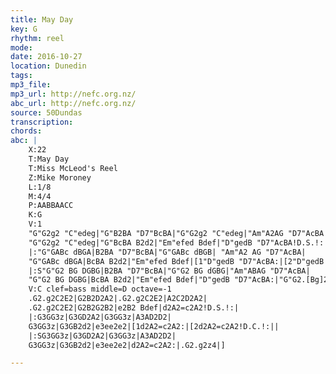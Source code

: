 ```yaml
---
title: May Day
key: G
rhythm: reel 
mode:
date: 2016-10-27
location: Dunedin
tags:
mp3_file:
mp3_url: http://nefc.org.nz/
abc_url: http://nefc.org.nz/
source: 50Dundas
transcription:
chords: 
abc: |
    X:22
    T:May Day
    T:Miss McLeod's Reel
    Z:Mike Moroney
    L:1/8
    M:4/4
    P:AABBAACC
    K:G
    V:1
    "G"G2g2 "C"edeg|"G"B2BA "D7"BcBA|"G"G2g2 "C"edeg|"Am"A2AG "D7"AcBA|
    "G"G2g2 "C"edeg|"G"BcBA B2d2|"Em"efed Bdef|"D"gedB "D7"AcBA!D.S.!:|
    |:"G"GABc dBGA|B2BA "D7"BcBA|"G"GABc dBGB| "Am"A2 AG "D7"AcBA|
    "G"GABc dBGA|BcBA B2d2|"Em"efed Bdef|[1"D"gedB "D7"AcBA:|[2"D"gedB "D7"AcBA!D.C.!:||
    |:S"G"G2 BG DGBG|B2BA "D7"BcBA|"G"G2 BG dGBG|"Am"ABAG "D7"AcBA|
    "G"G2 BG DGBG|BcBA B2d2|"Em"efed Bdef|"D"gedB "D7"AcBA:|"G"G2.[Bg]2"^Fine"z4|]
    V:C clef=bass middle=D octave=-1
    .G2.g2C2E2|G2B2D2A2|.G2.g2C2E2|A2C2D2A2|
    .G2.g2C2E2|G2B2G2B2|e2B2 Bdef|d2A2=c2A2!D.S.!:|
    |:G3GG3z|G3GD2A2|G3GG3z|A3AD2D2|
    G3GG3z|G3GB2d2|e3ee2e2|[1d2A2=c2A2:|[2d2A2=c2A2!D.C.!:||
    |:SG3GG3z|G3GD2A2|G3GG3z|A3AD2D2|
    G3GG3z|G3GB2d2|e3ee2e2|d2A2=c2A2:|.G2.g2z4|]

---
```

